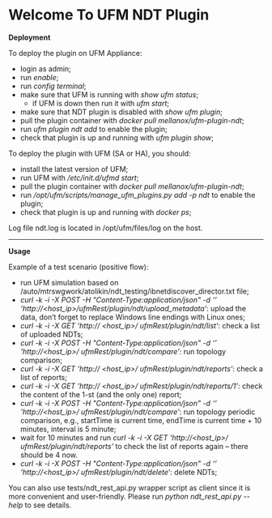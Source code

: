 # Welcome To UFM NDT Plugin

**Deployment**

To deploy the plugin on UFM Appliance:
- login as admin;
- run _enable_;
- run _config terminal_;
- make sure that UFM is running with _show ufm status_;
  - if UFM is down then run it with _ufm start_;
- make sure that NDT plugin is disabled with _show ufm plugin_;
- pull the plugin container with _docker pull mellanox/ufm-plugin-ndt_;
- run _ufm plugin ndt add_ to enable the plugin;
- check that plugin is up and running with _ufm plugin show_;

To deploy the plugin with UFM (SA or HA), you should:
- install the latest version of UFM;
- run UFM with _/etc/init.d/ufmd start_;
- pull the plugin container with _docker pull mellanox/ufm-plugin-ndt_;
- run _/opt/ufm/scripts/manage_ufm_plugins.py add -p ndt_ to enable the plugin;
- check that plugin is up and running with _docker ps_;

Log file ndt.log is located in /opt/ufm/files/log on the host.

------------------------------------------------------------------------------------------------------------

**Usage**

Example of a test scenario (positive flow):
- run UFM simulation based on /auto/mtrswgwork/atolikin/ndt_testing/ibnetdiscover_director.txt file;
- _curl -k -i -X POST -H "Content-Type:application/json" -d ‘<request>’ ‘http://<host_ip>/ufmRest<V2><V3>/plugin/ndt/upload_metadata’_: upload the data, don’t forget to replace Windows line endings with Linux ones;
- _curl -k -i -X GET 'http:// <host_ip>/ ufmRest<V2><V3>/plugin/ndt/list'_: check a list of uploaded NDTs;
- _curl -k -i -X POST -H "Content-Type:application/json" -d ‘’ 'http://<host_ip>/ ufmRest<V2><V3>/plugin/ndt/compare’_: run topology comparison;
- _curl -k -i -X GET 'http:// <host_ip>/ ufmRest<V2><V3>/plugin/ndt/reports’_: check a list of reports;
- _curl -k -i -X GET 'http:// <host_ip>/ ufmRest<V2><V3>/plugin/ndt/reports/1’_: check the content of the 1-st (and the only one) report;
- _curl -k -i -X POST -H "Content-Type:application/json" -d ‘<request>’ 'http://<host_ip>/ ufmRest<V2><V3>/plugin/ndt/compare’_: run topology periodic comparison, e.g., startTime is current time, endTime is current time + 10 minutes, interval is 5 minute;
- wait for 10 minutes and run _curl -k -i -X GET 'http://<host_ip>/ ufmRest<V2><V3>/plugin/ndt/reports’_ to check the list of reports again – there should be 4 now.
- _curl -k -i -X POST -H "Content-Type:application/json" -d ‘’ 'http://<host_ip>/ ufmRest<V2><V3>/plugin/ndt/delete’_: delete NDTs;

You can also use tests/ndt_rest_api.py wrapper script as client since it is more convenient and user-friendly. Please run _python ndt_rest_api.py --help_ to see details.
